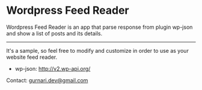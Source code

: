 # Wordpress Feed Reader
Wordpress Feed Reader is an app that parse response from plugin wp-json and show a list of posts and its details.

---

It's a sample, so feel free to modify and customize in order to use as your website feed reader.

- wp-json: http://v2.wp-api.org/

Contact: gurnari.dev@gmail.com
